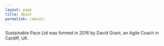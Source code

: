 ```yaml
---
layout: page
title: About
permalink: /about/
---
```


Sustainable Pace Ltd was formed in 2016 by David Grant, an Agile Coach in Cardiff, UK.
